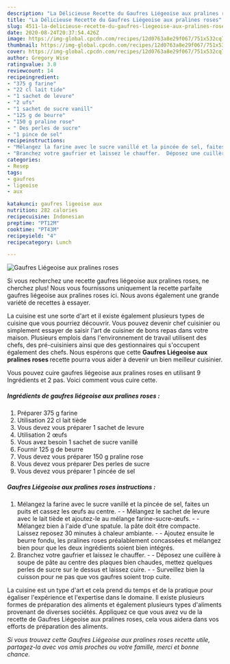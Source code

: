 ```yaml
---
description: "La Délicieuse Recette du Gaufres Liégeoise aux pralines roses"
title: "La Délicieuse Recette du Gaufres Liégeoise aux pralines roses"
slug: 4511-la-delicieuse-recette-du-gaufres-liegeoise-aux-pralines-roses
date: 2020-08-24T20:37:54.426Z
image: https://img-global.cpcdn.com/recipes/12d0763a8e29f067/751x532cq70/gaufres-liegeoise-aux-pralines-roses-photo-principale-de-la-recette.jpg
thumbnail: https://img-global.cpcdn.com/recipes/12d0763a8e29f067/751x532cq70/gaufres-liegeoise-aux-pralines-roses-photo-principale-de-la-recette.jpg
cover: https://img-global.cpcdn.com/recipes/12d0763a8e29f067/751x532cq70/gaufres-liegeoise-aux-pralines-roses-photo-principale-de-la-recette.jpg
author: Gregory Wise
ratingvalue: 3.8
reviewcount: 14
recipeingredient:
- "375 g farine"
- "22 cl lait tide"
- "1 sachet de levure"
- "2 ufs"
- "1 sachet de sucre vanill"
- "125 g de beurre"
- "150 g praline rose"
- " Des perles de sucre"
- "1 pince de sel"
recipeinstructions:
- "Mélangez la farine avec le sucre vanillé et la pincée de sel, faites un puits et cassez les œufs au centre.  Mélangez le sachet de levure avec le lait tiède et ajoutez-le au mélange farine-sucre-œufs.  Mélangez bien à l&#39;aide d&#39;une spatule. la pâte doit être compacte. Laissez reposez 30 minutes à chaleur ambiante.  Ajoutez ensuite le beurre fondu, les pralines roses préalablement concassées et mélangez bien pour que les deux ingrédients soient bien intégrés."
- "Branchez votre gaufrier et laissez le chauffer.  Déposez une cuillère à soupe de pâte au centre des plaques bien chaudes, mettez quelques perles de sucre sur le dessus et laissez cuire.  Surveillez bien la cuisson pour ne pas que vos gaufres soient trop cuite."
categories:
- Resep
tags:
- gaufres
- ligeoise
- aux

katakunci: gaufres ligeoise aux 
nutrition: 282 calories
recipecuisine: Indonesian
preptime: "PT12M"
cooktime: "PT43M"
recipeyield: "4"
recipecategory: Lunch

---
```



![Gaufres Liégeoise aux pralines roses](https://img-global.cpcdn.com/recipes/12d0763a8e29f067/751x532cq70/gaufres-liegeoise-aux-pralines-roses-photo-principale-de-la-recette.jpg)

Si vous recherchez une recette gaufres liégeoise aux pralines roses, ne cherchez plus! Nous vous fournissons uniquement la recette parfaite gaufres liégeoise aux pralines roses ici. Nous avons également une grande variété de recettes à essayer.

La cuisine est une sorte d'art et il existe également plusieurs types de cuisine que vous pourriez découvrir. Vous pouvez devenir chef cuisinier ou simplement essayer de saisir l'art de cuisiner de bons repas dans votre maison. Plusieurs emplois dans l'environnement de travail utilisent des chefs, des pré-cuisiniers ainsi que des gestionnaires qui s'occupent également des chefs. Nous espérons que cette <strong> Gaufres Liégeoise aux pralines roses </strong> recette pourra vous aider à devenir un bien meilleur cuisinier.

<!--inarticleads1-->

Vous pouvez cuire gaufres liégeoise aux pralines roses en utilisant 9 Ingrédients et 2 pas. Voici comment vous cuire cette.

##### Ingrédients de gaufres liégeoise aux pralines roses :

1. Préparer 375 g farine
1. Utilisation 22 cl lait tiède
1. Vous devez vous préparer 1 sachet de levure
1. Utilisation 2 œufs
1. Vous avez besoin 1 sachet de sucre vanillé
1. Fournir 125 g de beurre
1. Vous devez vous préparer 150 g praline rose
1. Vous devez vous préparer  Des perles de sucre
1. Vous devez vous préparer 1 pincée de sel




<!--inarticleads2-->

##### Gaufres Liégeoise aux pralines roses instructions :

1. Mélangez la farine avec le sucre vanillé et la pincée de sel, faites un puits et cassez les œufs au centre. -  - Mélangez le sachet de levure avec le lait tiède et ajoutez-le au mélange farine-sucre-œufs. -  - Mélangez bien à l&#39;aide d&#39;une spatule. la pâte doit être compacte. Laissez reposez 30 minutes à chaleur ambiante. -  - Ajoutez ensuite le beurre fondu, les pralines roses préalablement concassées et mélangez bien pour que les deux ingrédients soient bien intégrés.
1. Branchez votre gaufrier et laissez le chauffer. -  - Déposez une cuillère à soupe de pâte au centre des plaques bien chaudes, mettez quelques perles de sucre sur le dessus et laissez cuire. -  - Surveillez bien la cuisson pour ne pas que vos gaufres soient trop cuite.




<!--inarticleads1-->

<p>
La cuisine est un type d'art et cela prend du temps et de la pratique pour égaliser l'expérience et l'expertise dans le domaine. Il existe plusieurs formes de préparation des aliments et également plusieurs types d'aliments provenant de diverses sociétés. Appliquez ce que vous avez vu de la recette de Gaufres Liégeoise aux pralines roses, cela vous aidera dans vos efforts de préparation des aliments.
</p>

<p>
<i>Si vous trouvez cette Gaufres Liégeoise aux pralines roses recette utile, partagez-la avec vos amis proches ou votre famille, merci et bonne chance.</i>
</p>

